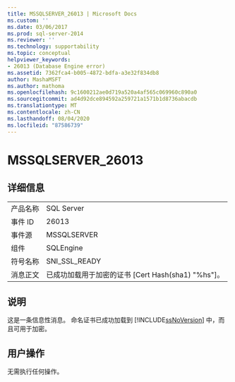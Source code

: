 ```yaml
---
title: MSSQLSERVER_26013 | Microsoft Docs
ms.custom: ''
ms.date: 03/06/2017
ms.prod: sql-server-2014
ms.reviewer: ''
ms.technology: supportability
ms.topic: conceptual
helpviewer_keywords:
- 26013 (Database Engine error)
ms.assetid: 7362fca4-b005-4872-bdfa-a3e32f834db8
author: MashaMSFT
ms.author: mathoma
ms.openlocfilehash: 9c1600212ae0d719a520a4af565c069960c890a0
ms.sourcegitcommit: ad4d92dce894592a259721a1571b1d8736abacdb
ms.translationtype: MT
ms.contentlocale: zh-CN
ms.lasthandoff: 08/04/2020
ms.locfileid: "87586739"
---
```

# <a name="mssqlserver_26013"></a>MSSQLSERVER_26013
    
## <a name="details"></a>详细信息  
  
|||  
|-|-|  
|产品名称|SQL Server|  
|事件 ID|26013|  
|事件源|MSSQLSERVER|  
|组件|SQLEngine|  
|符号名称|SNI_SSL_READY|  
|消息正文|已成功加载用于加密的证书 [Cert Hash(sha1) "%hs"]。|  
  
## <a name="explanation"></a>说明  
 这是一条信息性消息。 命名证书已成功加载到 [!INCLUDE[ssNoVersion](../../includes/ssnoversion-md.md)] 中，而且可用于加密。  
  
## <a name="user-action"></a>用户操作  
 无需执行任何操作。  
  
  
